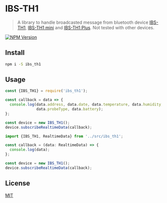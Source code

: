 # IBS-TH1

> A library to handle broadcasted message from bluetooth device [IBS-TH1](http://www.ink-bird.com/products-smart-sensor-ibsth1.html), [IBS-TH1 mini](http://www.ink-bird.com/products-smart-sensor-ibsth1mini.html) and [IBS-TH1 Plus](https://www.ink-bird.com/products-smart-sensor-ibsth1plus.html). Not tested with other devices.

[![NPM Version][npm-image]][npm-url]

## Install

```bash
npm i -S ibs_th1
```

## Usage

```javascript
const {IBS_TH1} = require('ibs_th1');

const callback = data => {
  console.log(data.address, data.date, data.temperature, data.humidity,
              data.probeType, data.battery);
};

const device = new IBS_TH1();
device.subscribeRealtimeData(callback);
```

```typescript
import {IBS_TH1, RealtimeData} from '../src/ibs_th1';

const callback = (data: RealtimeData) => {
  console.log(data);
};

const device = new IBS_TH1();
device.subscribeRealtimeData(callback);
```

## License

[MIT](http://vjpr.mit-license.org)

[npm-image]: https://img.shields.io/npm/v/ibs_th1.svg
[npm-url]: https://npmjs.org/package/ibs_th1
